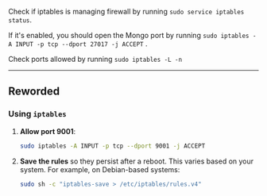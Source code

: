 
Check if iptables is managing firewall by running `sudo service iptables status`. 

If it's enabled, you should open the Mongo port by running `sudo iptables -A INPUT -p tcp --dport 27017 -j ACCEPT` . 

Check ports allowed by running `sudo iptables -L -n`

---

## Reworded

### Using `iptables`

1. **Allow port 9001**:

   ```bash
   sudo iptables -A INPUT -p tcp --dport 9001 -j ACCEPT
   ```

2. **Save the rules** so they persist after a reboot. This varies based on your system. For example, on Debian-based systems:

   ```bash
   sudo sh -c "iptables-save > /etc/iptables/rules.v4"
   ```
